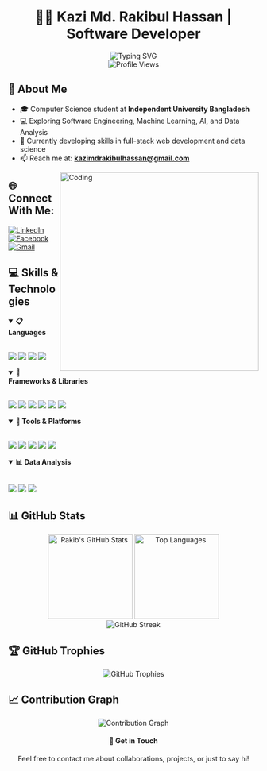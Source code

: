 # <div align="center">👨‍💻 Kazi Md. Rakibul Hassan | Software Developer</div>

<div align="center">
  <img src="https://readme-typing-svg.herokuapp.com?font=Fira+Code&size=25&duration=3000&pause=1000&center=true&vCenter=true&width=600&lines=Computer+Science+Student;MERN+Stack;Data+Analyst;Welcome+to+my+Profile!&color=000000&background=FFFFFF" alt="Typing SVG" />
</div>

<div align="center">
  <img src="https://komarev.com/ghpvc/?username=km-rakib&style=flat-square&color=brightgreen" alt="Profile Views" />
</div>

## 🚀 About Me

- 🎓 Computer Science student at **Independent University Bangladesh**
- 💻 Exploring Software Engineering, Machine Learning, AI, and Data Analysis
- 🌱 Currently developing skills in full-stack web development and data science
- 📫 Reach me at: **kazimdrakibulhassan@gmail.com**

<img align="right" alt="Coding" width="400" src="https://cdn.dribbble.com/users/1162077/screenshots/3848914/programmer.gif">

## 🌐 Connect With Me:

<div align="left">
  <a href="https://linkedin.com/in/kazi-md-rakibul-hassan-9158aa187" target="_blank">
    <img src="https://img.shields.io/badge/LinkedIn-0077B5?style=for-the-badge&logo=linkedin&logoColor=white" alt="LinkedIn" />
  </a>
  <a href="https://facebook.com/rakib826" target="_blank">
    <img src="https://img.shields.io/badge/Facebook-1877F2?style=for-the-badge&logo=facebook&logoColor=white" alt="Facebook" />
  </a>
  <a href="mailto:kazimdrakibulhassan@gmail.com" target="_blank">
    <img src="https://img.shields.io/badge/Gmail-D14836?style=for-the-badge&logo=gmail&logoColor=white" alt="Gmail" />
  </a>
</div>

## 💻 Skills & Technologies

<details open>
  <summary><b>📋 Languages</b></summary>
  <br/>
  <p align="left">
    <img src="https://img.shields.io/badge/JavaScript-F7DF1E?style=for-the-badge&logo=javascript&logoColor=black" />
    <img src="https://img.shields.io/badge/Python-3776AB?style=for-the-badge&logo=python&logoColor=white" />
    <img src="https://img.shields.io/badge/HTML5-E34F26?style=for-the-badge&logo=html5&logoColor=white" />
    <img src="https://img.shields.io/badge/CSS3-1572B6?style=for-the-badge&logo=css3&logoColor=white" />
  </p>
</details>

<details open>
  <summary><b>🧰 Frameworks & Libraries</b></summary>
  <br/>
  <p align="left">
    <img src="https://img.shields.io/badge/React-20232A?style=for-the-badge&logo=react&logoColor=61DAFB" />
    <img src="https://img.shields.io/badge/Node.js-339933?style=for-the-badge&logo=nodedotjs&logoColor=white" />
    <img src="https://img.shields.io/badge/Tailwind_CSS-38B2AC?style=for-the-badge&logo=tailwind-css&logoColor=white" />
    <img src="https://img.shields.io/badge/React_Router-CA4245?style=for-the-badge&logo=react-router&logoColor=white" />
    <img src="https://img.shields.io/badge/Vite-646CFF?style=for-the-badge&logo=vite&logoColor=white" />
    <img src="https://img.shields.io/badge/React%20Hook%20Form-EC5990?style=for-the-badge&logo=reacthookform&logoColor=white" />
  </p>
</details>

<details open>
  <summary><b>🔧 Tools & Platforms</b></summary>
  <br/>
  <p align="left">
    <img src="https://img.shields.io/badge/NPM-CB3837?style=for-the-badge&logo=npm&logoColor=white" />
    <img src="https://img.shields.io/badge/Git-F05032?style=for-the-badge&logo=git&logoColor=white" />
    <img src="https://img.shields.io/badge/Netlify-00C7B7?style=for-the-badge&logo=netlify&logoColor=white" />
    <img src="https://img.shields.io/badge/Anaconda-44A833?style=for-the-badge&logo=anaconda&logoColor=white" />
    <img src="https://img.shields.io/badge/VS_Code-007ACC?style=for-the-badge&logo=visual-studio-code&logoColor=white" />
  </p>
</details>

<details open>
  <summary><b>📊 Data Analysis</b></summary>
  <br/>
  <p align="left">
    <img src="https://img.shields.io/badge/NumPy-013243?style=for-the-badge&logo=numpy&logoColor=white" />
    <img src="https://img.shields.io/badge/Pandas-150458?style=for-the-badge&logo=pandas&logoColor=white" />
    <img src="https://img.shields.io/badge/Matplotlib-ffffff?style=for-the-badge&logo=Matplotlib&logoColor=black" />
  </p>
</details>

## 📊 GitHub Stats

<div align="center">
  <img src="https://github-readme-stats.vercel.app/api?username=km-rakib&show_icons=true&theme=buefy&hide_border=false&count_private=true" alt="Rakib's GitHub Stats" height="170" />
  <img src="https://github-readme-stats.vercel.app/api/top-langs/?username=km-rakib&layout=compact&theme=buefy&hide_border=false" alt="Top Languages" height="170" />
</div>

<div align="center">
  <img src="https://github-readme-streak-stats.herokuapp.com/?user=km-rakib&theme=buefy&hide_border=false" alt="GitHub Streak" />
</div>

## 🏆 GitHub Trophies

<div align="center">
  <img src="https://github-profile-trophy.vercel.app/?username=km-rakib&theme=flat&no-frame=false&margin-w=15&margin-h=15&column=7" alt="GitHub Trophies" />
</div>

## 📈 Contribution Graph

<div align="center">
  <img src="https://github-readme-activity-graph.vercel.app/graph?username=km-rakib&theme=minimal&hide_border=false" alt="Contribution Graph" />
</div>


<div align="center">
  <h4>💬 Get in Touch</h4>
  <p>Feel free to contact me about collaborations, projects, or just to say hi!</p>
</div>

<!-- SEO Keywords -->
<!-- Kazi Md. Rakibul Hassan, km-rakib, Software Developer, Web Developer, Data Analyst, Machine Learning, AI, Computer Science, Independent University Bangladesh, React Developer, JavaScript Developer, Python Developer -->
